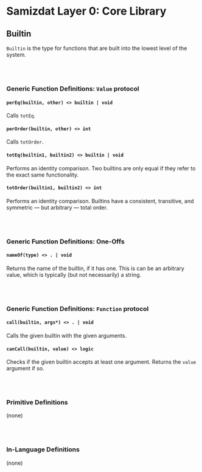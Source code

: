 Samizdat Layer 0: Core Library
==============================

Builtin
-------

`Builtin` is the type for functions that are built into the lowest level
of the system.


<br><br>
### Generic Function Definitions: `Value` protocol

#### `perEq(builtin, other) <> builtin | void`

Calls `totEq`.

#### `perOrder(builtin, other) <> int`

Calls `totOrder`.

#### `totEq(builtin1, builtin2) <> builtin | void`

Performs an identity comparison. Two builtins are only equal if they
refer to the exact same functionality.

#### `totOrder(builtin1, builtin2) <> int`

Performs an identity comparison. Builtins have a consistent, transitive, and
symmetric &mdash; but arbitrary &mdash; total order.


<br><br>
### Generic Function Definitions: One-Offs

#### `nameOf(type) <> . | void`

Returns the name of the builtin, if it has one. This is can be
an arbitrary value, which is typically (but not necessarily) a string.


<br><br>
### Generic Function Definitions: `Function` protocol

#### `call(builtin, args*) <> . | void`

Calls the given builtin with the given arguments.


#### `canCall(builtin, value) <> logic`

Checks if the given builtin accepts at least one argument. Returns the
`value` argument if so.


<br><br>
### Primitive Definitions

(none)


<br><br>
### In-Language Definitions

(none)
